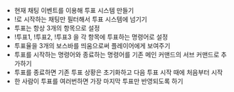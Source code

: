 - 현재 채팅 이벤트를 이용해 투표 시스템 만들기
- !로 시작하는 채팅만 필터해서 투표 시스템에 넘기기
- 투표는 항상 3개의 항목으로 설정
- !투표1, !투표2, !투표3 을 각 항목에 투표하는 명령어로 설정
- 투표율을 3개의 보스바를 띄움으로써 플레이어에게 보여주기
- 투표를 시작하는 명령어와 종료하는 명령어를 기존 메인 커맨드의 서브 커맨드로 추가하기
- 투표를 종료하면 기존 투표 상황은 초기화하고 다음 투표 시작 때에 처음부터 시작
- 한 사람이 투표를 여러번하면 가장 마지막 투표만 반영되도록 하기